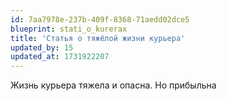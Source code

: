 ```yaml
---
id: 7aa7978e-237b-409f-8368-71aedd02dce5
blueprint: stati_o_kurerax
title: 'Статья о тяжёлой жизни курьера'
updated_by: 15
updated_at: 1731922207
---
```

Жизнь курьера тяжела и опасна. Но прибыльна